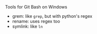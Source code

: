 Tools for Git Bash on Windows

- grem: like `grep`, but with python's regex
- rename: uses regex too
- symlink: like `ln`

